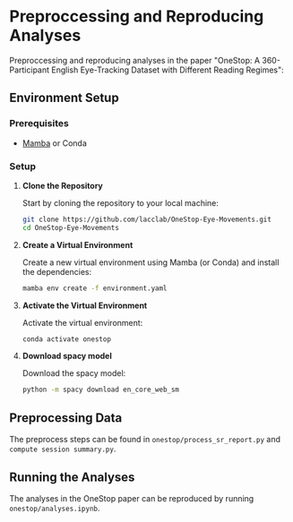 # Preproccessing and Reproducing Analyses 

Preproccessing and reproducing analyses in the paper "OneStop: A 360-Participant English Eye-Tracking Dataset with Different Reading Regimes":

## Environment Setup

### Prerequisites

* [Mamba](https://github.com/conda-forge/miniforge#mambaforge) or Conda

### Setup

1. **Clone the Repository**

    Start by cloning the repository to your local machine:

    ```bash
    git clone https://github.com/lacclab/OneStop-Eye-Movements.git
    cd OneStop-Eye-Movements
    ```

2. **Create a Virtual Environment**

    Create a new virtual environment using Mamba (or Conda) and install the dependencies:

    ```bash
    mamba env create -f environment.yaml
    ```

3. **Activate the Virtual Environment**

    Activate the virtual environment:

    ```bash
    conda activate onestop
    ```

4. **Download spacy model**

    Download the spacy model:

    ```bash
    python -m spacy download en_core_web_sm
    ```

## Preprocessing Data
The preprocess steps can be found in `onestop/process_sr_report.py` and `compute session summary.py`.


## Running the Analyses

The analyses in the OneStop paper can be reproduced by running `onestop/analyses.ipynb`.
